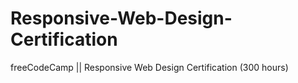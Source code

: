 # Responsive-Web-Design-Certification
freeCodeCamp || Responsive Web Design Certification (300 hours) 
